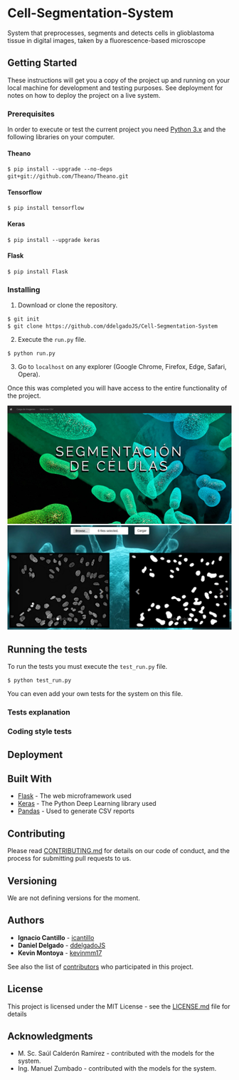 
# Cell-Segmentation-System

System that preprocesses, segments and detects cells in glioblastoma tissue in digital images, taken by a fluorescence-based microscope

## Getting Started

These instructions will get you a copy of the project up and running on your local machine for development and testing purposes. See deployment for notes on how to deploy the project on a live system.

### Prerequisites

In order to execute or test the current project you need [Python 3.x](https://www.python.org/downloads/) and the following libraries on your computer.

#### Theano

```
$ pip install --upgrade --no-deps git+git://github.com/Theano/Theano.git
```

#### Tensorflow

```
$ pip install tensorflow
```

#### Keras

```
$ pip install --upgrade keras
```

#### Flask

```
$ pip install Flask
```

### Installing

1. Download or clone the repository.

```
$ git init
$ git clone https://github.com/ddelgadoJS/Cell-Segmentation-System
```

2. Execute the `run.py` file.

```
$ python run.py
```

3. Go to `localhost` on any explorer (Google Chrome, Firefox, Edge, Safari, Opera).

Once this was completed you will have access to the entire functionality of the project.

![](./Documents/images/1.png)
![](./Documents/images/3.png)

## Running the tests

To run the tests you must execute the `test_run.py` file.

```
$ python test_run.py
```

You can even add your own tests for the system on this file.

### Tests explanation

### Coding style tests

## Deployment

## Built With

* [Flask](http://flask.pocoo.org/) - The web microframework used
* [Keras](https://keras.io/) - The Python Deep Learning library used
* [Pandas](https://pandas.pydata.org/) - Used to generate CSV reports

## Contributing

Please read [CONTRIBUTING.md](CONTRIBUTING.md) for details on our code of conduct, and the process for submitting pull requests to us.

## Versioning

We are not defining versions for the moment.

## Authors

* **Ignacio Cantillo** - [icantillo](https://github.com/icantillo)
* **Daniel Delgado** - [ddelgadoJS](https://github.com/ddelgadoJS)
* **Kevin Montoya** - [kevinmm17](https://github.com/kevinmm17)

See also the list of [contributors](https://github.com/ddelgadoJS/Cell-Segmentation-System/graphs/contributors) who participated in this project.

## License

This project is licensed under the MIT License - see the [LICENSE.md](LICENSE) file for details

## Acknowledgments

* M. Sc. Saúl Calderón Ramírez - contributed with the models for the system.
* Ing. Manuel Zumbado - contributed with the models for the system.
